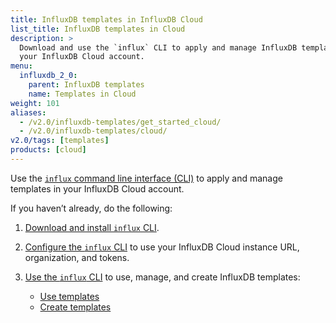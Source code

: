 ```yaml
---
title: InfluxDB templates in InfluxDB Cloud
list_title: InfluxDB templates in Cloud
description: >
  Download and use the `influx` CLI to apply and manage InfluxDB templates with
  your InfluxDB Cloud account.
menu:
  influxdb_2_0:
    parent: InfluxDB templates
    name: Templates in Cloud
weight: 101
aliases:
  - /v2.0/influxdb-templates/get_started_cloud/
  - /v2.0/influxdb-templates/cloud/
v2.0/tags: [templates]
products: [cloud]
---
```


Use the [`influx` command line interface (CLI)](/v2.0/reference/cli/influx/)
to apply and manage templates in your InfluxDB Cloud account.

If you haven’t already, do the following:

1. [Download and install `influx` CLI](/v2.0/get-started/#optional-download-and-install-the-influx-cli).
2. [Configure the `influx` CLI](/v2.0/get-started/#set-up-influxdb) to use your
   InfluxDB Cloud instance URL, organization, and tokens.
3. [Use the `influx` CLI](/v2.0/reference/cli/influx/) to use, manage, and create
   InfluxDB templates:

    - [Use templates](/v2.0/influxdb-templates/use/)
    - [Create templates](/v2.0/influxdb-templates/create/)
